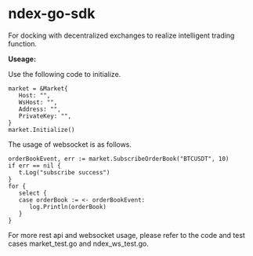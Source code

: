 # ndex-go-sdk

For docking with decentralized exchanges to realize intelligent trading function.



**Useage:**

Use the following code to initialize.

```
market = &Market{
   Host: "",
   WsHost: "",
   Address: "",
   PrivateKey: "",
}
market.Initialize()
```



The usage of websocket is as follows.

```
orderBookEvent, err := market.SubscribeOrderBook("BTCUSDT", 10)
if err == nil {
   t.Log("subscribe success")
}
for {
   select {
   case orderBook := <- orderBookEvent:
      log.Println(orderBook)
   }
}
```



For more rest api and websocket usage, please refer to the code and test cases market_test.go and ndex_ws_test.go.